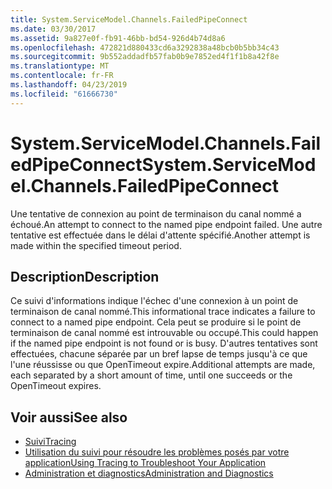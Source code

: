 ```yaml
---
title: System.ServiceModel.Channels.FailedPipeConnect
ms.date: 03/30/2017
ms.assetid: 9a827e0f-fb91-46bb-bd54-926d4b74d8a6
ms.openlocfilehash: 472821d880433cd6a3292838a48bcb0b5bb34c43
ms.sourcegitcommit: 9b552addadfb57fab0b9e7852ed4f1f1b8a42f8e
ms.translationtype: MT
ms.contentlocale: fr-FR
ms.lasthandoff: 04/23/2019
ms.locfileid: "61666730"
---
```

# <a name="systemservicemodelchannelsfailedpipeconnect"></a><span data-ttu-id="d4d79-102">System.ServiceModel.Channels.FailedPipeConnect</span><span class="sxs-lookup"><span data-stu-id="d4d79-102">System.ServiceModel.Channels.FailedPipeConnect</span></span>
<span data-ttu-id="d4d79-103">Une tentative de connexion au point de terminaison du canal nommé a échoué.</span><span class="sxs-lookup"><span data-stu-id="d4d79-103">An attempt to connect to the named pipe endpoint failed.</span></span> <span data-ttu-id="d4d79-104">Une autre tentative est effectuée dans le délai d'attente spécifié.</span><span class="sxs-lookup"><span data-stu-id="d4d79-104">Another attempt is made within the specified timeout period.</span></span>  
  
## <a name="description"></a><span data-ttu-id="d4d79-105">Description</span><span class="sxs-lookup"><span data-stu-id="d4d79-105">Description</span></span>  
 <span data-ttu-id="d4d79-106">Ce suivi d'informations indique l'échec d'une connexion à un point de terminaison de canal nommé.</span><span class="sxs-lookup"><span data-stu-id="d4d79-106">This informational trace indicates a failure to connect to a named pipe endpoint.</span></span> <span data-ttu-id="d4d79-107">Cela peut se produire si le point de terminaison de canal nommé est introuvable ou occupé.</span><span class="sxs-lookup"><span data-stu-id="d4d79-107">This could happen if the named pipe endpoint is not found or is busy.</span></span> <span data-ttu-id="d4d79-108">D'autres tentatives sont effectuées, chacune séparée par un bref lapse de temps jusqu'à ce que l'une réussisse ou que OpenTimeout expire.</span><span class="sxs-lookup"><span data-stu-id="d4d79-108">Additional attempts are made, each separated by a short amount of time, until one succeeds or the OpenTimeout expires.</span></span>  
  
## <a name="see-also"></a><span data-ttu-id="d4d79-109">Voir aussi</span><span class="sxs-lookup"><span data-stu-id="d4d79-109">See also</span></span>

- [<span data-ttu-id="d4d79-110">Suivi</span><span class="sxs-lookup"><span data-stu-id="d4d79-110">Tracing</span></span>](../../../../../docs/framework/wcf/diagnostics/tracing/index.md)
- [<span data-ttu-id="d4d79-111">Utilisation du suivi pour résoudre les problèmes posés par votre application</span><span class="sxs-lookup"><span data-stu-id="d4d79-111">Using Tracing to Troubleshoot Your Application</span></span>](../../../../../docs/framework/wcf/diagnostics/tracing/using-tracing-to-troubleshoot-your-application.md)
- [<span data-ttu-id="d4d79-112">Administration et diagnostics</span><span class="sxs-lookup"><span data-stu-id="d4d79-112">Administration and Diagnostics</span></span>](../../../../../docs/framework/wcf/diagnostics/index.md)

